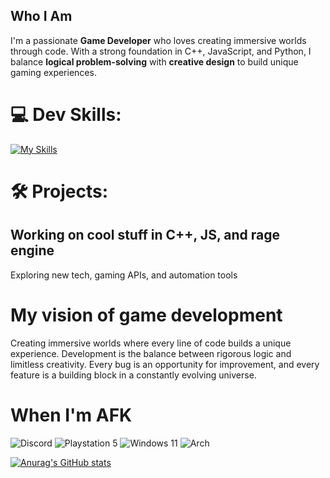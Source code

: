 ##  Who I Am

I'm a passionate **Game Developer** who loves creating immersive worlds through code. With a strong foundation in C++, JavaScript, and Python, I balance **logical problem-solving** with **creative design** to build unique gaming experiences. 


# 💻 Dev Skills:

[![My Skills](https://skillicons.dev/icons?i=py,cpp,c,js,asm)](https://skillicons.dev)


# 🛠 Projects:
## Working on cool stuff in C++, JS, and rage engine 
 Exploring new tech, gaming APIs, and automation tools


# My vision of game development



Creating immersive worlds where every line of code builds a unique experience. Development is the balance between rigorous logic and limitless creativity. Every bug is an opportunity for improvement, and every feature is a building block in a constantly evolving universe.

# When I'm AFK
![Discord](https://img.shields.io/badge/Discord-%235865F2.svg?style=for-the-badge&logo=discord&logoColor=white) ![Playstation 5](https://img.shields.io/badge/Playstation%205-003791?style=for-the-badge&logo=playstation-5&logoColor=white) ![Windows 11](https://img.shields.io/badge/Windows%2011-%230079d5.svg?style=for-the-badge&logo=Windows%2011&logoColor=white) ![Arch](https://img.shields.io/badge/Arch%20Linux-1793D1?logo=arch-linux&logoColor=fff&style=for-the-badge) 


[![Anurag's GitHub stats](https://github-readme-stats.vercel.app/api?username=handlepcie)](https://github.com/anuraghazra/github-readme-stats)
